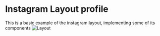 # Instagram Layout profile
This is a basic example of the instagram layout, implementing some of its components
![Layout](https://repository-images.githubusercontent.com/272850933/42cec080-b011-11ea-9c0a-90e4a76adbdd)

